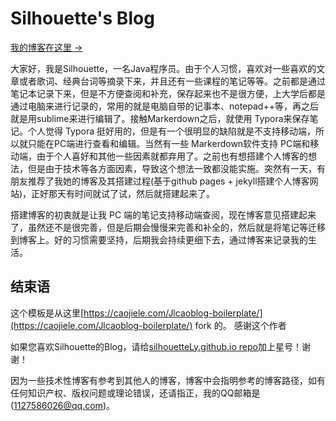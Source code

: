 # Silhouette's Blog

[我的博客在这里 &rarr;](https://silhouettely.github.io/)

大家好，我是Silhouette，一名Java程序员。由于个人习惯，喜欢对一些喜欢的文章或者歌词、经典台词等摘录下来，并且还有一些课程的笔记等等。之前都是通过笔记本记录下来，但是不方便查阅和补充，保存起来也不是很方便，上大学后都是通过电脑来进行记录的，常用的就是电脑自带的记事本、notepad++等，再之后就是用sublime来进行编辑了。接触Markerdown之后，就使用 Typora来保存笔记。个人觉得 Typora 挺好用的，但是有一个很明显的缺陷就是不支持移动端，所以就只能在PC端进行查看和编辑。当然有一些 Markerdown软件支持 PC端和移动端，由于个人喜好和其他一些因素就都弃用了。之前也有想搭建个人博客的想法，但是由于技术等各方面因素，导致这个想法一致都没能实施。突然有一天，有朋友推荐了我她的博客及其搭建过程(基于github pages + jekyll搭建个人博客网站)，正好那天有时间就试了试，然后就搭建起来了。

搭建博客的初衷就是让我 PC 端的笔记支持移动端查阅，现在博客意见搭建起来了，虽然还不是很完善，但是后期会慢慢来完善和补全的，然后就是将笔记等迁移到博客上。好的习惯需要坚持，后期我会持续更细下去，通过博客来记录我的生活。

## 结束语

这个模板是从这里[https://caojiele.com/Jlcaoblog-boilerplate/](https://caojiele.com/Jlcaoblog-boilerplate/)  fork 的。 感谢这个作者

如果您喜欢Silhouette的Blog，请给[silhouetteLy.github.io repo](https://github.com/SilhouetteLy/silhouetteLy.github.i0)加上星号！谢谢！

因为一些技术性博客有参考到其他人的博客，博客中会指明参考的博客路径，如有任何知识产权、版权问题或理论错误，还请指正，我的QQ邮箱是(1127586026@qq.com)。

